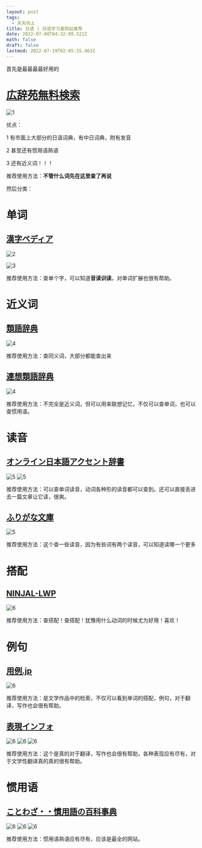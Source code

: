 ```yaml
---
layout: post
tags:
  - 天天向上
title: 日语 | 日语学习者网站推荐
date: 2022-07-08T04:32:09.521Z
math: false
draft: false
lastmod: 2022-07-19T02:05:15.463Z
---
```

首先是最最最最好用的

# [広辞苑無料検索](https://sakura-paris.org/dict/)

![1](/img/微信图片_20220708122912.png)

优点：

1 有市面上大部分的日语词典，有中日词典，附有发音

2 甚至还有惯用语熟语

3 还有近义词！！！

推荐使用方法：**不管什么词先在这里查了再说**

然后分类：

# 单词

## [漢字ペディア](https://www.kanjipedia.jp/)

![2](/img/微信图片_20220708123509.png)

![3](/img/微信图片_20220708123514.png)

推荐使用方法：查单个字，可以知道**音读训读**，对单词扩展也很有帮助。

# 近义词

## [類語辞典](https://thesaurus.weblio.jp/)

![4](/img/微信图片_20220709175411.png)

推荐使用方法：查同义词，大部分都能查出来

## [連想類語辞典](https://renso-ruigo.com/)

![4](/img/微信图片_20220719094531.png)

推荐使用方法：不完全是近义词，但可以用来联想记忆，不仅可以查单词，也可以查惯用语。

# 读音

## [オンライン日本語アクセント辞書](https://www.gavo.t.u-tokyo.ac.jp/ojad/)

![5](/img/微信图片_20220719094248.png)
![5](/img/微信图片_20220719094253.png)

推荐使用方法：可以查单词读音，动词各种形的读音都可以查到。还可以直接丢进去一篇文章让它读，很爽。

## [ふりがな文庫](https://furigana.info/)

![5](/img/微信图片_20220709175714.png)

推荐使用方法：这个查一些读音，因为有些词有两个读音，可以知道读哪一个更多

# 搭配

## [NINJAL-LWP](https://tsukubawebcorpus.jp/search/)

![6](/img/微信图片_20220709180108.png)

推荐使用方法：查搭配！查搭配！犹豫用什么动词的时候尤为好用！喜欢！

# 例句

## [用例.jp](https://yourei.jp/)

![6](/img/微信图片_20220719093941.png)

推荐使用方法：是文学作品中的检索，不仅可以看到单词的搭配，例句，对于翻译，写作也会很有帮助。

## [表現インフォ](https://hyogen.info/)

![6](/img/微信图片_20220719100142.png)
![6](/img/微信图片_20220719100151.png)
![6](/img/微信图片_20220719100155.png)

推荐使用方法：这个是真的对于翻译，写作也会很有帮助，各种表现应有尽有，对于文学性翻译真的真的很有帮助。

# 惯用语

## [ことわざ・・慣用語の百科事典](https://proverb-encyclopedia.com/)

![6](/img/微信图片_20220719095039.png)
![6](/img/微信图片_20220719095049.png)
![6](/img/微信图片_20220719095053.png)

推荐使用方法：惯用语熟语应有尽有，应该是最全的网站。